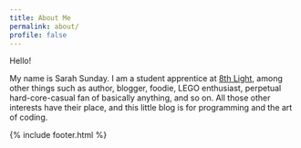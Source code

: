 ```yaml
---
title: About Me
permalink: about/
profile: false
---
```


Hello!

My name is Sarah Sunday. I am a student apprentice at [8th Light](https://8thlight.com/), among other things such as author, blogger, foodie, LEGO enthusiast, perpetual hard-core-casual fan of basically anything, and so on. All those other interests have their place, and this little blog is for programming and the art of coding.

{% include footer.html %}
